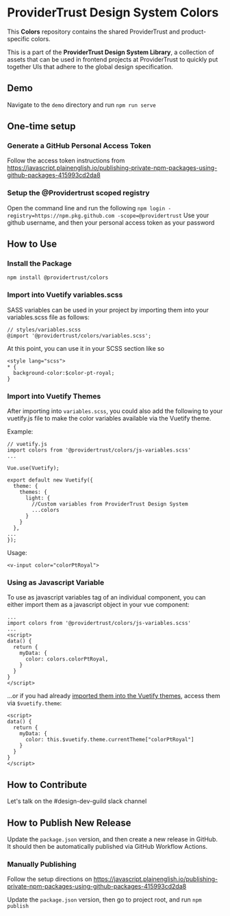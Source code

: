 # ProviderTrust Design System Colors
This **Colors** repository contains the shared ProviderTrust and product-specific colors.

This is a part of the **ProviderTrust Design System Library**, a collection of assets
that can be used in frontend projects at ProviderTrust to quickly put together UIs 
that adhere to the global design specification.

## Demo
Navigate to the `demo` directory and run `npm run serve`

## One-time setup
### Generate a GitHub Personal Access Token
Follow the access token instructions from https://javascript.plainenglish.io/publishing-private-npm-packages-using-github-packages-415993cd2da8

### Setup the @Providertrust scoped registry
Open the command line and run the following `npm login -registry=https://npm.pkg.github.com -scope=@providertrust`
Use your github username, and then your personal access token as your password

## How to Use
### Install the Package
`npm install @providertrust/colors`

### Import into Vuetify variables.scss
SASS variables can be used in your project by importing them into your variables.scss 
file as follows:
```
// styles/variables.scss
@import '@providertrust/colors/variables.scss';
```

At this point, you can use it in your SCSS section like so
```
<style lang="scss">
* {
  background-color:$color-pt-royal;
}
```

### Import into Vuetify Themes

After importing into `variables.scss`, you could also add the following to your vuetify.js file to make the color variables available via the Vuetify theme.

Example:
```
// vuetify.js
import colors from '@providertrust/colors/js-variables.scss'
...

Vue.use(Vuetify);

export default new Vuetify({
  theme: {
    themes: {
      light: {
        //Custom variables from ProviderTrust Design System
        ...colors
      }
    }
  },
...
});
```

Usage:
```
<v-input color="colorPtRoyal">
```

### Using as Javascript Variable

To use as javascript variables tag of an individual component, you can either import them as a javascript object in your vue component:
```
...
import colors from '@providertrust/colors/js-variables.scss'
...
<script>
data() {
  return {
    myData: {
      color: colors.colorPtRoyal,
    }
  }
}
</script>
```
...or if you had already [imported them into the Vuetify themes](#import-into-vuetify-themes), access them via `$vuetify.theme`:
```
<script>
data() {
  return {
    myData: {
      color: this.$vuetify.theme.currentTheme["colorPtRoyal"]
    }
  }
}
</script>
```

## How to Contribute
Let's talk on the #design-dev-guild slack channel

## How to Publish New Release
Update the `package.json` version, and then create a new release in GitHub. It should then be automatically published via GitHub Workflow Actions.

### Manually Publishing
Follow the setup directions on https://javascript.plainenglish.io/publishing-private-npm-packages-using-github-packages-415993cd2da8

Update the `package.json` version, then go to project root, and run `npm publish`